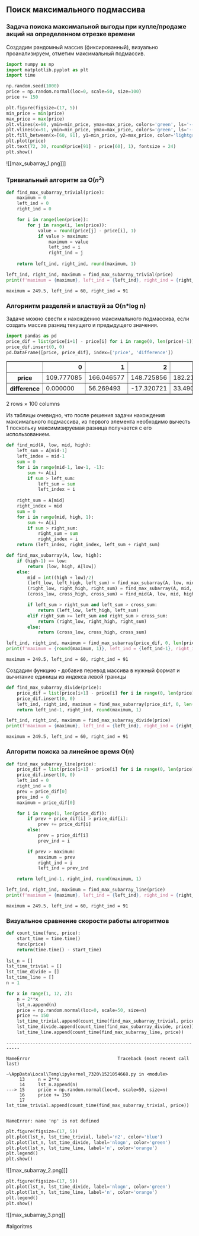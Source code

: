 ## Поиск максимального подмассива

### Задача поиска максимальной выгоды при купле/продаже акций на определенном отрезке времени

Создадим рандомный массив (фиксированный), визуально проанализируем, отметим максимальный подмассив.


```python
import numpy as np
import matplotlib.pyplot as plt
import time

np.random.seed(1000)
price = np.random.normal(loc=0, scale=50, size=100)
price += 150

plt.figure(figsize=(17, 5))
min_price = min(price)
max_price = max(price)
plt.vlines(x=60, ymin=min_price, ymax=max_price, colors='green', ls='--', lw=2)
plt.vlines(x=91, ymin=min_price, ymax=max_price, colors='green', ls='--', lw=2)
plt.fill_between(x=[60, 91], y1=min_price, y2=max_price, color='lightgreen')
plt.plot(price)
plt.text(72, 30, round(price[91] - price[60], 1), fontsize = 24)
plt.show()
```


    
![[max_subarray_1.png]]]
    


### Тривиальный алгоритм за O($n^2$)


```python
def find_max_subarray_trivial(price):
    maximum = 0
    left_ind = 0
    right_ind = 0

    for i in range(len(price)):
        for j in range(i, len(price)):
            value = round(price[j] - price[i], 1)
            if value > maximum:
                maximum = value
                left_ind = i
                right_ind = j
                
    return left_ind, right_ind, round(maximum, 1)
```


```python
left_ind, right_ind, maximum = find_max_subarray_trivial(price)
print(f'maximum = {maximum}, left_ind = {left_ind}, right_ind = {right_ind}')
```

    maximum = 249.5, left_ind = 60, right_ind = 91
    

### Алгориитм разделяй и властвуй за O(n*log n)

Задачe можно свести к нахождению максимального подмассива, если создать массив разниц текущего и предыдущего значения.


```python
import pandas as pd
price_dif = list(price[i+1] - price[i] for i in range(0, len(price)-1))
price_dif.insert(0, 0)
pd.DataFrame([price, price_dif], index=['price', 'difference'])
```




<div>
<style scoped>
    .dataframe tbody tr th:only-of-type {
        vertical-align: middle;
    }

    .dataframe tbody tr th {
        vertical-align: top;
    }

    .dataframe thead th {
        text-align: right;
    }
</style>
<table border="1" class="dataframe">
  <thead>
    <tr style="text-align: right;">
      <th></th>
      <th>0</th>
      <th>1</th>
      <th>2</th>
      <th>3</th>
      <th>4</th>
      <th>5</th>
      <th>6</th>
      <th>7</th>
      <th>8</th>
      <th>9</th>
      <th>...</th>
      <th>90</th>
      <th>91</th>
      <th>92</th>
      <th>93</th>
      <th>94</th>
      <th>95</th>
      <th>96</th>
      <th>97</th>
      <th>98</th>
      <th>99</th>
    </tr>
  </thead>
  <tbody>
    <tr>
      <th>price</th>
      <td>109.777085</td>
      <td>166.046577</td>
      <td>148.725856</td>
      <td>182.216191</td>
      <td>134.960166</td>
      <td>169.473728</td>
      <td>144.628135</td>
      <td>126.000846</td>
      <td>179.751775</td>
      <td>126.766624</td>
      <td>...</td>
      <td>89.864834</td>
      <td>293.088459</td>
      <td>15.920378</td>
      <td>91.559412</td>
      <td>120.791789</td>
      <td>190.912485</td>
      <td>229.521862</td>
      <td>137.085588</td>
      <td>172.351452</td>
      <td>246.920987</td>
    </tr>
    <tr>
      <th>difference</th>
      <td>0.000000</td>
      <td>56.269493</td>
      <td>-17.320721</td>
      <td>33.490335</td>
      <td>-47.256025</td>
      <td>34.513561</td>
      <td>-24.845593</td>
      <td>-18.627289</td>
      <td>53.750929</td>
      <td>-52.985151</td>
      <td>...</td>
      <td>-103.609931</td>
      <td>203.223625</td>
      <td>-277.168081</td>
      <td>75.639034</td>
      <td>29.232377</td>
      <td>70.120696</td>
      <td>38.609377</td>
      <td>-92.436273</td>
      <td>35.265864</td>
      <td>74.569535</td>
    </tr>
  </tbody>
</table>
<p>2 rows × 100 columns</p>
</div>



Из таблицы очевидно, что после решения задачи нахождения максимального подмассива, из первого элемента необходимо вычесть 1 поскольку максимизируемая разница получается с его использованием.


```python
def find_mid(A, low, mid, high):
    left_sum = A[mid-1]
    left_index = mid-1
    sum = 0
    for i in range(mid-1, low-1, -1):
        sum += A[i]
        if sum > left_sum:
            left_sum = sum
            left_index = i
        
    right_sum = A[mid]
    right_index = mid
    sum = 0
    for i in range(mid, high, 1):
        sum += A[i]
        if sum > right_sum:
            right_sum = sum
            right_index = i
    return (left_index, right_index, left_sum + right_sum)

def find_max_subarray(A, low, high):
    if (high-1) == low:
        return (low, high, A[low])
    else:
        mid = int((high + low)/2)
        (left_low, left_high, left_sum) = find_max_subarray(A, low, mid)
        (right_low, right_high, right_sum) = find_max_subarray(A, mid, high)
        (cross_low, cross_high, cross_sum) = find_mid(A, low, mid, high)

        if left_sum > right_sum and left_sum > cross_sum:
            return (left_low, left_high, left_sum)
        elif right_sum >= left_sum and right_sum > cross_sum:
            return (right_low, right_high, right_sum)
        else:
            return (cross_low, cross_high, cross_sum)
```


```python
left_ind, right_ind, maximum = find_max_subarray(price_dif, 0, len(price_dif))
print(f'maximum = {round(maximum, 1)}, left_ind = {left_ind-1}, right_ind = {right_ind}')
```

    maximum = 249.5, left_ind = 60, right_ind = 91
    

Создадим функцию - добавив перевод массива в нужный формат и вычитание единицы из индекса левой границы


```python
def find_max_subarray_divide(price):
    price_dif = list(price[i+1] - price[i] for i in range(0, len(price)-1))
    price_dif.insert(0, 0)
    left_ind, right_ind, maximum = find_max_subarray(price_dif, 0, len(price_dif))
    return left_ind-1, right_ind, round(maximum, 1)
```


```python
left_ind, right_ind, maximum = find_max_subarray_divide(price)
print(f'maximum = {maximum}, left_ind = {left_ind}, right_ind = {right_ind}')
```

    maximum = 249.5, left_ind = 60, right_ind = 91
    

### Алгоритм поиска за линейное время O(n)


```python
def find_max_subarray_line(price):
    price_dif = list(price[i+1] - price[i] for i in range(0, len(price)-1))
    price_dif.insert(0, 0)
    left_ind = 0
    right_ind = 0
    prev = price_dif[0]
    prev_ind = 0
    maximum = price_dif[0]

    for i in range(1, len(price_dif)):
        if prev + price_dif[i] > price_dif[i]:
            prev += price_dif[i]
        else:
            prev = price_dif[i]
            prev_ind = i

        if prev > maximum:
            maximum = prev
            right_ind = i
            left_ind = prev_ind

    return left_ind-1, right_ind, round(maximum, 1)
```


```python
left_ind, right_ind, maximum = find_max_subarray_line(price)
print(f'maximum = {maximum}, left_ind = {left_ind}, right_ind = {right_ind}')
```

    maximum = 249.5, left_ind = 60, right_ind = 91
    

### Визуальное сравнение скорости работы алгоритмов


```python
def count_time(func, price):
    start_time = time.time()
    func(price)
    return(time.time() - start_time)
    
lst_n = []
lst_time_trivial = []
lst_time_divide = []
lst_time_line = []
n = 1

for x in range(1, 12, 2):
    n = 2**x
    lst_n.append(n)
    price = np.random.normal(loc=0, scale=50, size=n)
    price += 150
    lst_time_trivial.append(count_time(find_max_subarray_trivial, price))
    lst_time_divide.append(count_time(find_max_subarray_divide, price))
    lst_time_line.append(count_time(find_max_subarray_line, price))
```


    ---------------------------------------------------------------------------

    NameError                                 Traceback (most recent call last)

    ~\AppData\Local\Temp\ipykernel_7320\1521054668.py in <module>
         13     n = 2**x
         14     lst_n.append(n)
    ---> 15     price = np.random.normal(loc=0, scale=50, size=n)
         16     price += 150
         17     lst_time_trivial.append(count_time(find_max_subarray_trivial, price))
    

    NameError: name 'np' is not defined



```python
plt.figure(figsize=(17, 5))
plt.plot(lst_n, lst_time_trivial, label='n2', color='blue')
plt.plot(lst_n, lst_time_divide, label='nlogn', color='green')
plt.plot(lst_n, lst_time_line, label='n', color='orange')
plt.legend()
plt.show()
```


    
![[max_subarray_2.png]]]
    



```python
plt.figure(figsize=(17, 5))
plt.plot(lst_n, lst_time_divide, label='nlogn', color='green')
plt.plot(lst_n, lst_time_line, label='n', color='orange')
plt.legend()
plt.show()
```


    
![[max_subarray_3.png]]
    



#algoritms

